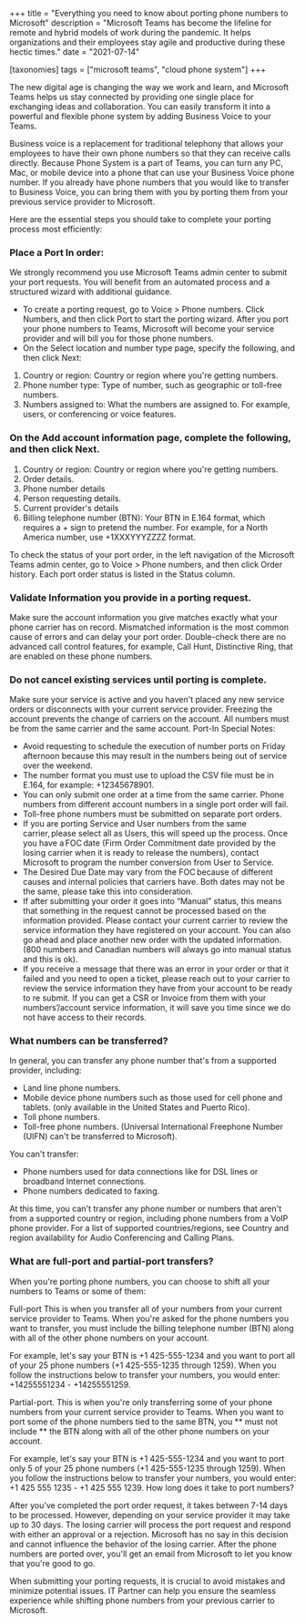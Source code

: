 +++
title = "Everything you need to know about porting phone numbers to Microsoft"
description = "Microsoft Teams has become the lifeline for remote and hybrid models of work during the pandemic. It helps organizations and their employees stay agile and productive during these hectic times."
date = "2021-07-14"

[taxonomies]
tags = ["microsoft teams", "cloud phone system"]
+++

The new digital age is changing the way we work and learn, and Microsoft Teams helps us stay connected by providing one single place for exchanging ideas and collaboration. You can easily transform it into a powerful and flexible phone system by adding Business Voice to your Teams. 

Business voice is a replacement for traditional telephony that allows your employees to have their own phone numbers so that they can receive calls directly. Because Phone System is a part of Teams, you can turn any PC, Mac, or mobile device into a phone that can use your Business Voice phone number. If you already have phone numbers that you would like to transfer to Business Voice, you can bring them with you by porting them from your previous service provider to Microsoft.

Here are the essential steps you should take to complete your porting process most efficiently:

### Place a Port In order:

We strongly recommend you use Microsoft Teams admin center to submit your port requests. You will benefit from an automated process and a structured wizard with additional guidance.

* To create a porting request, go to Voice > Phone numbers. Click Numbers, and then click Port to start the porting wizard. After you port your phone numbers to Teams, Microsoft will become your service provider and will bill you for those phone numbers.
* On the Select location and number type page, specify the following, and then click Next:

1.	Country or region: Country or region where you're getting numbers.
2.	Phone number type: Type of number, such as geographic or toll-free numbers.
3.	Numbers assigned to: What the numbers are assigned to. For example, users, or conferencing or voice features.

### On the Add account information page, complete the following, and then click Next.

1.	Country or region: Country or region where you're getting numbers.
2.	Order details.
3.	Phone number details
4.	Person requesting details.
5.	Current provider's details
6.	Billing telephone number (BTN): Your BTN in E.164 format, which requires a + sign to pretend the number. For example, for a North America number, use +1XXXYYYZZZZ format.

To check the status of your port order, in the left navigation of the Microsoft Teams admin center, go to Voice > Phone numbers, and then click Order history. Each port order status is listed in the Status column.

### Validate Information you provide in a porting request.

Make sure the account information you give matches exactly what your phone carrier has on record. Mismatched information is the most common cause of errors and can delay your port order. Double-check there are no advanced call control features, for example, Call Hunt, Distinctive Ring, that are enabled on these phone numbers.

###	Do not cancel existing services until porting is complete.

Make sure your service is active and you haven't placed any new service orders or disconnects with your current service provider. Freezing the account prevents the change of carriers on the account. All numbers must be from the same carrier and the same account.
Port-In Special Notes: 

* Avoid requesting to schedule the execution of number ports on Friday afternoon because this may result in the numbers being out of service over the weekend.
* The number format you must use to upload the CSV file must be in E.164, for example: +12345678901.
* You can only submit one order at a time from the same carrier. Phone numbers from different account numbers in a single port order will fail. 
* Toll-free phone numbers must be submitted on separate port orders.
* If you are porting Service and User numbers from the same carrier, please select all as Users, this will speed up the process. Once you have a FOC date (Firm Order Commitment date provided by the losing carrier when it is ready to release the numbers), contact Microsoft to program the number conversion from User to Service.
* The Desired Due Date may vary from the FOC because of different causes and internal policies that carriers have. Both dates may not be the same, please take this into consideration. 
* If after submitting your order it goes into “Manual” status, this means that something in the request cannot be processed based on the information provided. Please contact your current carrier to review the service information they have registered on your account. You can also go ahead and place another new order with the updated information. (800 numbers and Canadian numbers will always go into manual status and this is ok). 
* If you receive a message that there was an error in your order or that it failed and you need to open a ticket, please reach out to your carrier to review the service information they have from your account to be ready to re submit. If you can get a CSR or Invoice from them with your numbers’/account service information, it will save you time since we do not have access to their records.

### What numbers can be transferred?

In general, you can transfer any phone number that's from a supported provider, including:

* Land line phone numbers.
* Mobile device phone numbers such as those used for cell phone and tablets. 
(only available in the United States and Puerto Rico).
* Toll phone numbers.
* Toll-free phone numbers.
(Universal International Freephone Number (UIFN) can't be transferred to Microsoft).

You can't transfer:

* Phone numbers used for data connections like for DSL lines or broadband Internet connections.
* Phone numbers dedicated to faxing.

At this time, you can't transfer any phone number or numbers that aren't from a supported country or region, including phone numbers from a VoIP phone provider. For a list of supported countries/regions, see Country and region availability for Audio Conferencing and Calling Plans.

### What are full-port and partial-port transfers?

When you're porting phone numbers, you can choose to shift all your numbers to Teams or some of them:

Full-port This is when you transfer all of your numbers from your current service provider to Teams. When you're asked for the phone numbers you want to transfer, you must include the billing telephone number (BTN) along with all of the other phone numbers on your account.

For example, let's say your BTN is +1 425-555-1234 and you want to port all of your 25 phone numbers (+1 425-555-1235 through 1259). When you follow the instructions below to transfer your numbers, you would enter: +14255551234 - +14255551259.

Partial-port. This is when you're only transferring some of your phone numbers from your current service provider to Teams. When you want to port some of the phone numbers tied to the same BTN, you ** must not include ** the BTN along with all of the other phone numbers on your account.

For example, let's say your BTN is +1 425-555-1234 and you want to port only 5 of your 25 phone numbers (+1 425-555-1235 through 1259). When you follow the instructions below to transfer your numbers, you would enter: +1 425 555 1235 - +1 425 555 1239.
How long does it take to port numbers?

After you've completed the port order request, it takes between 7-14 days to be processed. However, depending on your service provider it may take up to 30 days. The losing carrier will process the port request and respond with either an approval or a rejection. Microsoft has no say in this decision and cannot influence the behavior of the losing carrier. After the phone numbers are ported over, you'll get an email from Microsoft to let you know that you're good to go.

When submitting your porting requests, it is crucial to avoid mistakes and minimize potential issues. IT Partner can help you ensure the seamless experience while shifting phone numbers from your previous carrier to Microsoft.